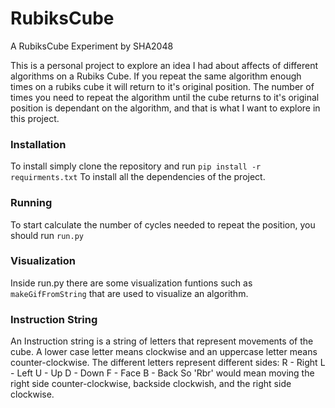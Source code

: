 # RubiksCube
A RubiksCube Experiment by SHA2048

This is a personal project to explore an idea I had about affects of different algorithms on a Rubiks Cube.
If you repeat the same algorithm enough times on a rubiks cube it will return to it's original position.
The number of times you need to repeat the algorithm until the cube returns to it's original position  is dependant on the algorithm, and that is what I want to explore in this project.

### Installation 
To install simply clone the repository and run `pip install -r requirments.txt` To install all the dependencies of the project.

### Running
To start calculate the number of cycles needed to repeat the position, you should run `run.py`

### Visualization
Inside run.py there are some visualization funtions such as `makeGifFromString` that are used to visualize an algorithm.

### Instruction String
An Instruction string is a string of letters that represent movements of the cube.
A lower case letter means clockwise and an uppercase letter means counter-clockwise.
The different letters represent different sides: R - Right L - Left U - Up D - Down F - Face B - Back
So 'Rbr' would mean moving the right side counter-clockwise, backside clockwish, and the right side clockwise.
